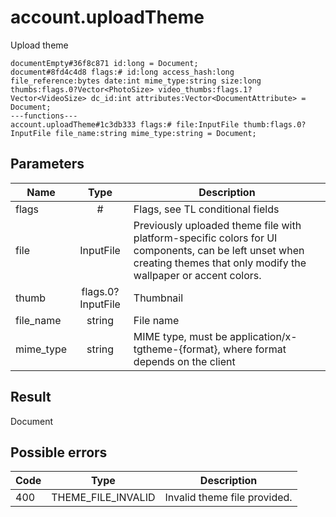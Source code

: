 # account.uploadTheme
Upload theme

```
documentEmpty#36f8c871 id:long = Document;
document#8fd4c4d8 flags:# id:long access_hash:long file_reference:bytes date:int mime_type:string size:long thumbs:flags.0?Vector<PhotoSize> video_thumbs:flags.1?Vector<VideoSize> dc_id:int attributes:Vector<DocumentAttribute> = Document;
---functions---
account.uploadTheme#1c3db333 flags:# file:InputFile thumb:flags.0?InputFile file_name:string mime_type:string = Document;
```

## Parameters
| Name | Type | Description |
| ---- | :----: | ----------- |
| flags | # | Flags, see TL conditional fields |
| file | InputFile | Previously uploaded theme file with platform-specific colors for UI components, can be left unset when creating themes that only modify the wallpaper or accent colors. |
| thumb | flags.0?InputFile | Thumbnail |
| file_name | string | File name |
| mime_type | string | MIME type, must be application/x-tgtheme-{format}, where format depends on the client |


## Result
Document

## Possible errors
| Code | Type | Description |
| ---- | :----: | ----------- |
| 400 | THEME_FILE_INVALID | Invalid theme file provided. |

